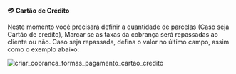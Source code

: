 **💳 Cartão de Crédito**

Neste momento você precisará definir a quantidade de parcelas (Caso seja Cartão de credito), Marcar se as taxas da cobrança será repassadas ao cliente ou não. Caso seja repassada, defina o valor no último campo, assim como o exemplo abaixo:

![criar_cobranca_formas_pagamento_cartao_credito](../assets/prints/criar_cobranca_formas_pagamento_cartao_credito.gif)